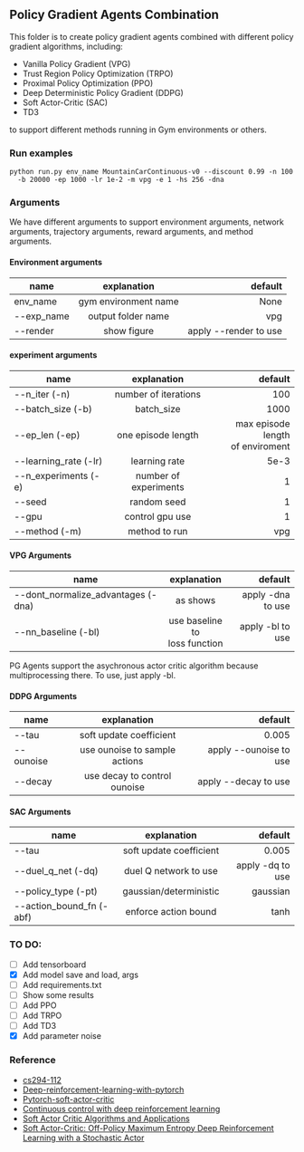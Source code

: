 ## Policy Gradient Agents Combination

This folder is to create policy gradient agents combined with different policy gradient algorithms, 
including:
* Vanilla Policy Gradient (VPG)
* Trust Region Policy Optimization (TRPO)
* Proximal Policy Optimization (PPO)
* Deep Deterministic Policy Gradient (DDPG)
* Soft Actor-Critic (SAC)
* TD3

to support different methods running in Gym environments or others. 

### Run examples
```shell
python run.py env_name MountainCarContinuous-v0 --discount 0.99 -n 100 
  -b 20000 -ep 1000 -lr 1e-2 -m vpg -e 1 -hs 256 -dna
```

### Arguments
We have different arguments to support environment arguments, network arguments, trajectory arguments, reward arguments,
and method arguments.

#### Environment arguments
| name          | explanation   | default  |
| ------------- |:-------------:| -----:|
| env_name      | gym environment name | None |
| --exp_name      | output folder name |   vpg |
| --render | show figure      |  apply --render to use |

#### experiment arguments
| name          | explanation   | default  |
| ------------- |:-------------:| -----:|
| --n_iter (-n)      | number of iterations | 100 |
| --batch_size (-b)      | batch_size      |  1000 |
| --ep_len (-ep)      | one episode length      |  max episode length <br> of enviroment|
| --learning_rate (-lr) |learning rate  | 5e-3 |
| --n_experiments (-e) | number of experiments | 1 |
| --seed | random seed | 1 |
| --gpu | control gpu use | 1 |
| --method (-m) | method to run | vpg |

#### VPG Arguments
| name          | explanation   | default  |
| ------------- |:-------------:| -----:|
| --dont_normalize_advantages (-dna) | as shows      | apply -dna to use|
| --nn_baseline (-bl) | use baseline to <br> loss function | apply -bl to use|

PG Agents support the asychronous actor critic algorithm because multiprocessing there. To use, just apply -bl. 


#### DDPG Arguments
| name          | explanation   | default  |
| ------------- |:-------------:| -----:|
| --tau          | soft update coefficient   | 0.005  |
| --ounoise      | use ounoise to sample actions   | apply --ounoise to use  |
| --decay        | use decay to control ounoise   | apply --decay to use  |

#### SAC Arguments
| name          | explanation   | default  |
| ------------- |:-------------:| -----:|
| --tau          | soft update coefficient   | 0.005  |
| --duel_q_net (-dq)     | duel Q network to use   | apply -dq to use  |
| --policy_type (-pt)        | gaussian/deterministic   | gaussian  |
| --action_bound_fn (-abf)    | enforce action bound   | tanh  |

### TO DO: 
* [ ] Add tensorboard
* [X] Add model save and load, args
* [ ] Add requirements.txt
* [ ] Show some results
* [ ] Add PPO
* [ ] Add TRPO
* [ ] Add TD3
* [X] Add parameter noise

### Reference
* [cs294-112](http://rail.eecs.berkeley.edu/deeprlcourse/)
* [Deep-reinforcement-learning-with-pytorch](https://github.com/sweetice/Deep-reinforcement-learning-with-pytorch)
* [Pytorch-soft-actor-critic](https://github.com/pranz24/pytorch-soft-actor-critic)
* [Continuous control with deep reinforcement learning](https://arxiv.org/pdf/1509.02971.pdf)
* [Soft Actor Critic Algorithms and Applications](https://arxiv.org/pdf/1812.05905.pdf)
* [Soft Actor-Critic: Off-Policy Maximum Entropy Deep Reinforcement Learning with a Stochastic Actor](https://arxiv.org/pdf/1801.01290.pdf)

